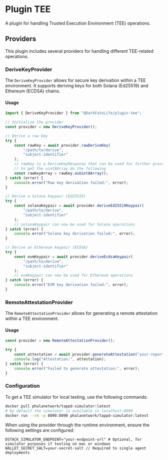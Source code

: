 # Plugin TEE

A plugin for handling Trusted Execution Environment (TEE) operations.

## Providers

This plugin includes several providers for handling different TEE-related operations.

### DeriveKeyProvider

The `DeriveKeyProvider` allows for secure key derivation within a TEE environment. It supports deriving keys for both Solana (Ed25519) and Ethereum (ECDSA) chains.

#### Usage

```typescript
import { DeriveKeyProvider } from "@DarkFateLife/plugin-tee";

// Initialize the provider
const provider = new DeriveKeyProvider();

// Derive a raw key
try {
    const rawKey = await provider.rawDeriveKey(
        "/path/to/derive",
        "subject-identifier"
    );
    // rawKey is a DeriveKeyResponse that can be used for further processing
    // to get the uint8Array do the following
    const rawKeyArray = rawKey.asUint8Array();
} catch (error) {
    console.error("Raw key derivation failed:", error);
}

// Derive a Solana keypair (Ed25519)
try {
    const solanaKeypair = await provider.deriveEd25519Keypair(
        "/path/to/derive",
        "subject-identifier"
    );
    // solanaKeypair can now be used for Solana operations
} catch (error) {
    console.error("Solana key derivation failed:", error);
}

// Derive an Ethereum keypair (ECDSA)
try {
    const evmKeypair = await provider.deriveEcdsaKeypair(
        "/path/to/derive",
        "subject-identifier"
    );
    // evmKeypair can now be used for Ethereum operations
} catch (error) {
    console.error("EVM key derivation failed:", error);
}
```

### RemoteAttestationProvider

The `RemoteAttestationProvider` allows for generating a remote attestation within a TEE environment.

#### Usage

```typescript
const provider = new RemoteAttestationProvider();

try {
    const attestation = await provider.generateAttestation("your-report-data");
    console.log("Attestation:", attestation);
} catch (error) {
    console.error("Failed to generate attestation:", error);
}
```

### Configuration

To get a TEE simulator for local testing, use the following commands:

```bash
docker pull phalanetwork/tappd-simulator:latest
# by default the simulator is available in localhost:8090
docker run --rm -p 8090:8090 phalanetwork/tappd-simulator:latest
```

When using the provider through the runtime environment, ensure the following settings are configured:

```env
DSTACK_SIMULATOR_ENDPOINT="your-endpoint-url" # Optional, for simulator purposes if testing on mac or windows
WALLET_SECRET_SALT=your-secret-salt // Required to single agent deployments
```
